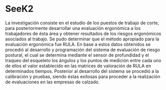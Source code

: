 # SeeK2
La investigación consiste en el estudio de los puestos de trabajo de corte, para posteriormente desarrollar una evaluación ergonómica a los trabajadores de ésta área y obtener resultados de los riesgos ergonómicos asociados al trabajo. Se pudo determinar que el método apropiado para la evaluación ergonómica fue RULA. En base a estos datos obtenidos se procedió al desarrollo y programación del sistema de evaluación de riesgo postural, el cual se determina mediante el sensor de profundidad y el traqueo del esqueleto los ángulos y los puntos de medición entre cada uno de ellos el valor establecido en las matrices de valoración de RULA en determinados tiempos. Posterior al desarrollo del sistema se procedió a la calibración y pruebas, siendo éstas exitosas para proceder a la realización de evaluaciones en las empresas de calzado.
